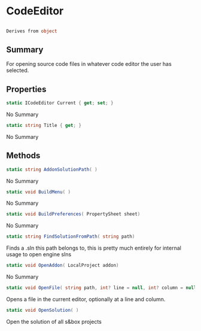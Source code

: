 # CodeEditor

## 
```c#
Derives from object
```

## Summary

For opening source code files in whatever code editor the user has selected.
## Properties

```c#
static ICodeEditor Current { get; set; } 
```
No Summary
```c#
static string Title { get; } 
```
No Summary
## Methods

```c#
static string AddonSolutionPath( ) 
```
No Summary
```c#
static void BuildMenu( ) 
```
No Summary
```c#
static void BuildPreferences( PropertySheet sheet) 
```
No Summary
```c#
static string FindSolutionFromPath( string path) 
```
Finds a .sln this path belongs to, this is pretty much entirely for internal usage to open engine slns
```c#
static void OpenAddon( LocalProject addon) 
```
No Summary
```c#
static void OpenFile( string path, int? line = null, int? column = null) 
```
Opens a file in the current editor, optionally at a line and column.
```c#
static void OpenSolution( ) 
```
Open the solution of all s&box projects
